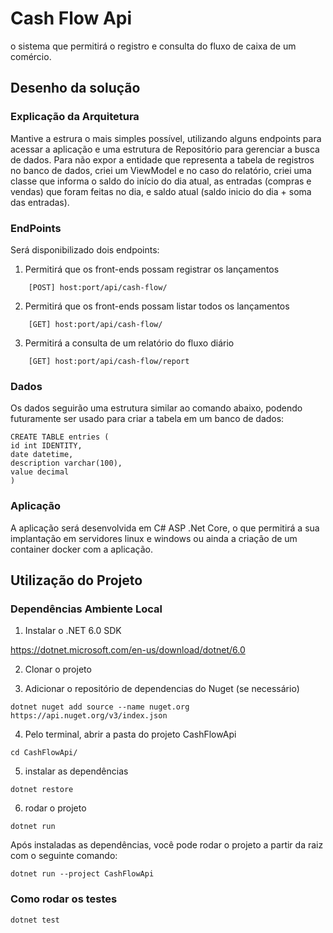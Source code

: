 # Cash Flow Api

o sistema que permitirá o registro e consulta do fluxo de caixa de um comércio. 

## Desenho da solução

### Explicação da Arquitetura

Mantive a estrura o mais simples possível, utilizando alguns endpoints para acessar a aplicação e uma estrutura de Repositório para gerenciar a busca de dados. Para não expor a entidade que representa a tabela de registros no banco de dados, criei um ViewModel e no caso do relatório, criei uma classe que informa o saldo do início do dia atual, as entradas (compras e vendas) que foram feitas no dia, e saldo atual (saldo inicio do dia + soma das entradas).

### EndPoints
Será disponibilizado dois endpoints:
1. Permitirá que os front-ends possam registrar os lançamentos
```
    [POST] host:port/api/cash-flow/
```
2. Permitirá que os front-ends possam listar todos os lançamentos
```
    [GET] host:port/api/cash-flow/
```
3. Permitirá a consulta de um relatório do fluxo diário
```
    [GET] host:port/api/cash-flow/report
```
  
  ### Dados
Os dados seguirão uma estrutura similar ao comando abaixo, podendo futuramente ser usado para criar a tabela em um banco de dados:
```
CREATE TABLE entries (
id int IDENTITY, 
date datetime, 
description varchar(100), 
value decimal
)
```

### Aplicação
A aplicação será desenvolvida em C# ASP .Net Core, o que permitirá a sua implantação em servidores linux e windows ou ainda a criação de um container docker com a aplicação.

## Utilização do Projeto

### Dependências Ambiente Local

1. Instalar o .NET 6.0 SDK

https://dotnet.microsoft.com/en-us/download/dotnet/6.0

2. Clonar o projeto

3. Adicionar o repositório de dependencias do Nuget (se necessário)

```
dotnet nuget add source --name nuget.org https://api.nuget.org/v3/index.json
```
4. Pelo terminal, abrir a pasta do projeto CashFlowApi
```
cd CashFlowApi/
```
5. instalar as dependências
```
dotnet restore
```
6. rodar o projeto
```
dotnet run
```

Após instaladas as dependências, você pode rodar o projeto a partir da raiz com o seguinte comando:
```
dotnet run --project CashFlowApi
```


### Como rodar os testes

```
dotnet test
```
